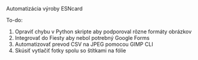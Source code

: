 Automatizácia výroby ESNcard

To-do:
1. Opraviť chybu v Python skripte aby podporoval rôzne formáty obrázkov
2. Integrovať do Fiesty aby nebol potrebný Google Forms
3. Automatizovať prevod CSV na JPEG pomocou GIMP CLI
4. Skúsiť vytlačiť fotky spolu so štítkami na fólie